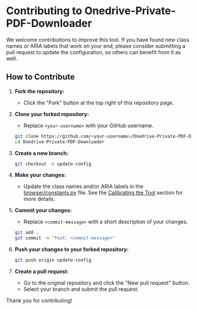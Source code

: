 # Contributing to Onedrive-Private-PDF-Downloader

We welcome contributions to improve this tool. If you have found new class names or ARIA labels that work on your end, please consider submitting a pull request to update the configuration, so others can benefit from it as well.

## How to Contribute

1. **Fork the repository:**
   - Click the "Fork" button at the top right of this repository page.

2. **Clone your forked repository:** 
   - Replace `<your-username>` with your GitHub username.
   ```bash
   git clone https://github.com/<your-username>/Onedrive-Private-PDF-Downloader.git
   cd Onedrive-Private-PDF-Downloader
   ```

1. **Create a new branch:**
   ```bash
   git checkout -b update-config
   ```

2. **Make your changes:**
   - Update the class names and/or ARIA labels in the [browser/constants.py](src/onedrive_pdf_downloader/browser/constants.py#L6) file. See the [Calibrating the Tool](/README.md#calibrating-the-tool) section for more details.

3. **Commit your changes:**
   - Replace `<commit-message>` with a short description of your changes.
   ```bash
   git add .
   git commit -m "feat: <commit-message>"
   ```

4. **Push your changes to your forked repository:**
   ```bash
   git push origin update-config
   ```

5. **Create a pull request:**
   - Go to the original repository and click the "New pull request" button.
   - Select your branch and submit the pull request.

Thank you for contributing!